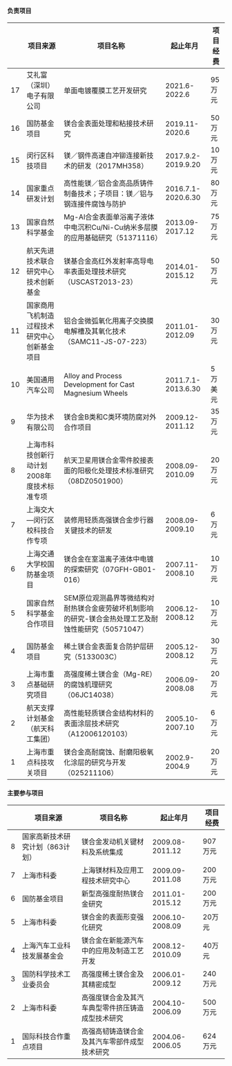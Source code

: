 #### 负责项目

|    | 项目来源                 | 项目名称                                                    | 起止年月                       | 项目经费       | 
| -- | ----------------------- | --------------------------------------------------------- | ----------------------------- | ------------- |
| 17 | 艾礼富（深圳）电子有限公司  | 单面电镀覆膜工艺开发研究                                       | 2021.6- 2022.6                | 95万元        |
| 16 | 国防基金项目              | 镁合金表面处理和粘接技术研究                                   | 2019.11-2020.6                | 50万元         |
| 15 | 闵行区科技项目            | 镁／钢件高速自冲铆连接新技术的研发（2017MH358）                  | 2017.9.2-2019.9.20            | 10万元        | 
| 14 | 国家重点研发计划          | 高性能镁／铝合金高品质铸件制备技术；子项目：镁／铝与钢连接件腐蚀与防护 | 2016.7.1-2020.6.30             | 80万元        | 
| 13 | 国家自然科学基金          | Mg-Al合金表面单浴离子液体中电沉积Cu/Ni-Cu纳米多层膜的应用基础研究（51371116）     | 2013.09-2017.12  | 75万元       | 
| 12 | 航天先进技术联合研究中心技术创新基金 | 镁基合金高红外发射率高导电率表面处理技术研究（USCAST2013-23）           | 2014.01-2015.12   | 50万元        | 
| 11 | 国家商用飞机制造过程技术研究中心创新基金项目 | 铝合金微弧氧化用离子交换膜电解槽及其氧化技术（SAMC11-JS-07-223）  | 2011.01-2012.09  | 30万元        |
| 10 | 美国通用汽车公司          | Alloy and Process Development for Cast Magnesium Wheels   | 2011.7.1-2013.6.30            | 5万美元        |
| 9  | 华为技术有限公司          | 镁合金B类和C类环境防腐对外合作项目                              | 2009.12-2011.12               | 35万元         |
| 8  | 上海市科技创新行动计划2008年度技术标准专项 | 航天卫星用镁合金零件胶接表面的阳极化处理技术标准研究（08DZ0501900）   | 2008.09-2010.09 | 20万元        |
| 7  | 上海交大—闵行区校科技合作专项 | 装修用轻质高强镁合金步行器关键技术的研发                       | 2008.09-2009.10               | 6万元          |
| 6  | 上海交通大学校国防基金项目  | 镁合金在室温离子液体中电镀的探索研究（07GFH-GB01-016）           | 2007.11-2008.10               | 10万元         |
| 5  | 国家自然科学基金合作项目    | SEM原位观测晶界等微结构对耐热镁合金疲劳破坏机制影响的研究\-镁合金热处理工艺及耐蚀性能研究（50571047）| 2006.12-2008.12  | 10万元 |
| 4  | 国防基金项目             | 稀土镁合金表面复合防护层研究（5133003C）                       | 2005.12-2008.12                | 30万元         |
| 3  | 上海市重点基础研究项目     | 高强度稀土镁合金（Mg-RE）的腐蚀机理研究（06JC14038）            | 2006.09-2008.08                | 20万元         |
| 2  | 航天支撑计划基金（航天科工集团） | 高性能轻质镁合金结构材料的表面涂层技术研究（A12006120103） | 2005.10-2007.10                  | 6万元         |
| 1  | 上海市重点科技攻关项目     | 镁合金高耐腐蚀、耐磨阳极氧化涂层的研究与开发（025211106）         | 2002.9-2004.9                 | 20万元         |

#### 主要参与项目

|    | 项目来源                 | 项目名称                                                    | 起止年月                       | 项目经费       |
| -- | ----------------------- | --------------------------------------------------------- | ----------------------------- | ------------- |
| 8  | 国家高新技术研究计划（863计划） | 镁合金发动机关键材料及系统集成 | 2009.08-2011.12| 907万元 |
| 7  | 上海市科委| 上海镁材料及应用工程技术研究中心 | 2009.09-2011.08 | 200万元 |
| 6  | 国防基金项目| 新型高强度耐热镁合金研究 | 2011.01-2015.12 | 200万元 |
| 5  | 上海市科委 | 镁合金的表面形变强化研究| 2006.10-2008.09 | 20万元 |
| 4  | 上海汽车工业科技发展基金会 | 镁合金在新能源汽车中的应用及制造工艺开发| 2008.12-2010.09 | 40万元 |
| 3  | 国防科学技术工业委员会 | 高强度稀土镁合金及其精密成型 | 2006.01-2009.12 | 240万元 |
| 2  | 上海市科委 | 高强度镁合金及其汽车典型零件挤压铸造成型技术研究 | 2004.10-2006.09| 500万元 |
| 1  | 国际科技合作重点项目 | 高强高韧铸造镁合金及其汽车零部件成型技术研究 | 2004.06-2006.05| 624万元 |